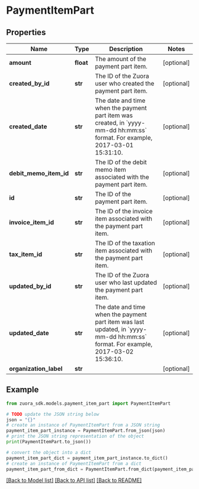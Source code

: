 # PaymentItemPart


## Properties

Name | Type | Description | Notes
------------ | ------------- | ------------- | -------------
**amount** | **float** | The amount of the payment part item.  | [optional] 
**created_by_id** | **str** | The ID of the Zuora user who created the payment part item.  | [optional] 
**created_date** | **str** | The date and time when the payment part item was created, in &#x60;yyyy-mm-dd hh:mm:ss&#x60; format. For example, 2017-03-01 15:31:10.  | [optional] 
**debit_memo_item_id** | **str** | The ID of the debit memo item associated with the payment part item.  | [optional] 
**id** | **str** | The ID of the payment part item.  | [optional] 
**invoice_item_id** | **str** | The ID of the invoice item associated with the payment part item.  | [optional] 
**tax_item_id** | **str** | The ID of the taxation item associated with the payment part item.  | [optional] 
**updated_by_id** | **str** | The ID of the Zuora user who last updated the payment part item.  | [optional] 
**updated_date** | **str** | The date and time when the payment part item was last updated, in &#x60;yyyy-mm-dd hh:mm:ss&#x60; format. For example, 2017-03-02 15:36:10.  | [optional] 
**organization_label** | **str** |  | [optional] 

## Example

```python
from zuora_sdk.models.payment_item_part import PaymentItemPart

# TODO update the JSON string below
json = "{}"
# create an instance of PaymentItemPart from a JSON string
payment_item_part_instance = PaymentItemPart.from_json(json)
# print the JSON string representation of the object
print(PaymentItemPart.to_json())

# convert the object into a dict
payment_item_part_dict = payment_item_part_instance.to_dict()
# create an instance of PaymentItemPart from a dict
payment_item_part_from_dict = PaymentItemPart.from_dict(payment_item_part_dict)
```
[[Back to Model list]](../README.md#documentation-for-models) [[Back to API list]](../README.md#documentation-for-api-endpoints) [[Back to README]](../README.md)


